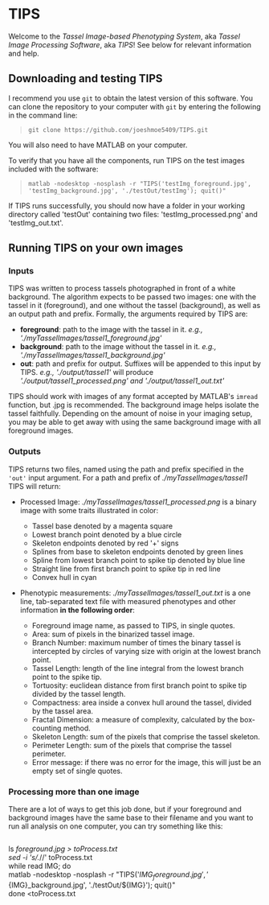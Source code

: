 # TIPS

Welcome to the *Tassel Image-based Phenotyping System*, aka *Tassel Image Processing Software*, aka *TIPS*!  See below for relevant information and help.

## Downloading and testing TIPS

I recommend you use `git` to obtain the latest version of this software.  You can clone the repository to your computer with `git` by entering the following in the command line:
> `git clone https://github.com/joeshmoe5409/TIPS.git`

You will also need to have MATLAB on your computer.

To verify that you have all the components, run TIPS on the test images included with the software:
> `matlab -nodesktop -nosplash -r "TIPS('testImg_foreground.jpg', 'testImg_background.jpg', './testOut/testImg'); quit()"`

If TIPS runs successfully, you should now have a folder in your working directory called 'testOut' containing two files: 'testImg_processed.png' and 'testImg_out.txt'.

## Running TIPS on your own images
### Inputs
TIPS was written to process tassels photographed in front of a white background.  The algorithm expects to be passed two images: one with the tassel in it (foreground), and one without the tassel (background), as well as an output path and prefix.  Formally, the arguments required by TIPS are:

* **foreground**: path to the image with the tassel in it. *e.g., './myTasselImages/tassel1_foreground.jpg'*
* **background**: path to the image without the tassel in it. *e.g., './myTasselImages/tassel1_background.jpg'*
* **out**: path and prefix for output.  Suffixes will be appended to this input by TIPS. *e.g., './output/tassel1'* will produce *'./output/tassel1_processed.png' and './output/tassel1_out.txt'*

TIPS should work with images of any format accepted by MATLAB's `imread` function, but .jpg is recommended. The background image helps isolate the tassel faithfully.  Depending on the amount of noise in your imaging setup, you may be able to get away with using the same background image with all foreground images.

### Outputs
TIPS returns two files, named using the path and prefix specified in the `'out'` input argument.  For a path and prefix of *./myTasselImages/tassel1* TIPS will return:

* Processed Image: *./myTasselImages/tassel1_processed.png* is a binary image with some traits illustrated in color:
  + Tassel base denoted by a magenta square
  + Lowest branch point denoted by a blue circle
  + Skeleton endpoints denoted by red '+' signs
  + Splines from base to skeleton endpoints denoted by green lines
  + Spline from lowest branch point to spike tip denoted by blue line
  + Straight line from first branch point to spike tip in red line
  + Convex hull in cyan

* Phenotypic measurements: *./myTasselImages/tassel1_out.txt* is a one line, tab-separated text file with measured phenotypes and other information **in the following order**:
  + Foreground image name, as passed to TIPS, in single quotes.
  + Area: sum of pixels in the binarized tassel image.
  + Branch Number: maximum number of times the binary tassel is intercepted by circles of varying size with origin at the lowest branch point.
  + Tassel Length: length of the line integral from the lowest branch point to the spike tip.
  + Tortuosity: euclidean distance from first branch point to spike tip divided by the tassel length.
  + Compactness: area inside a convex hull around the tassel, divided by the tassel area.
  + Fractal Dimension: a measure of complexity, calculated by the box-counting method.
  + Skeleton Length: sum of the pixels that comprise the tassel skeleton.
  + Perimeter Length: sum of the pixels that comprise the tassel perimeter.
  + Error message: if there was no error for the image, this will just be an empty set of single quotes.
  
### Processing more than one image
There are a lot of ways to get this job done, but if your foreground and background images have the same base to their filename and you want to run all analysis on one computer, you can try something like this:

>```
ls *_foreground.jpg > toProcess.txt  
sed -i 's/_.*//' toProcess.txt  
while read IMG; do  
  matlab -nodesktop -nosplash -r "TIPS('${IMG}_foreground.jpg', '${IMG}_background.jpg', './testOut/${IMG}'); quit()"  
done <toProcess.txt
```
